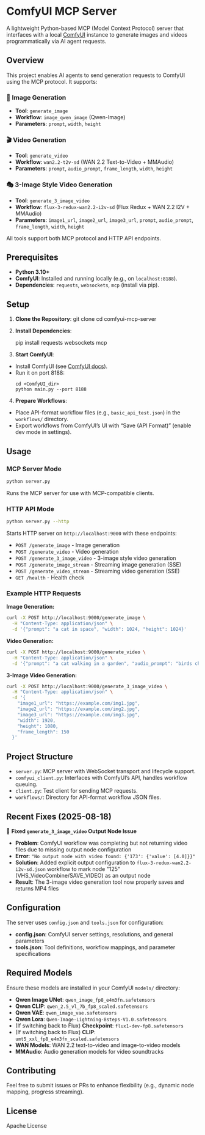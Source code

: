 # ComfyUI MCP Server

A lightweight Python-based MCP (Model Context Protocol) server that interfaces with a local [ComfyUI](https://github.com/comfyanonymous/ComfyUI) instance to generate images and videos programmatically via AI agent requests.

## Overview

This project enables AI agents to send generation requests to ComfyUI using the MCP protocol. It supports:

### 🎨 Image Generation
- **Tool**: `generate_image`
- **Workflow**: `image_qwen_image` (Qwen-Image)
- **Parameters**: `prompt`, `width`, `height`

### 🎬 Video Generation  
- **Tool**: `generate_video`
- **Workflow**: `wan2.2-t2v-sd` (WAN 2.2 Text-to-Video + MMAudio)
- **Parameters**: `prompt`, `audio_prompt`, `frame_length`, `width`, `height`

### 🎭 3-Image Style Video Generation
- **Tool**: `generate_3_image_video`
- **Workflow**: `flux-3-redux-wan2.2-i2v-sd` (Flux Redux + WAN 2.2 I2V + MMAudio)
- **Parameters**: `image1_url`, `image2_url`, `image3_url`, `prompt`, `audio_prompt`, `frame_length`, `width`, `height`

All tools support both MCP protocol and HTTP API endpoints.

## Prerequisites

- **Python 3.10+**
- **ComfyUI**: Installed and running locally (e.g., on `localhost:8188`).
- **Dependencies**: `requests`, `websockets`, `mcp` (install via pip).

## Setup

1. **Clone the Repository**:
   git clone <your-repo-url>
   cd comfyui-mcp-server

2. **Install Dependencies**:

   pip install requests websockets mcp


3. **Start ComfyUI**:
- Install ComfyUI (see [ComfyUI docs](https://github.com/comfyanonymous/ComfyUI)).
- Run it on port 8188:
  ```
  cd <ComfyUI_dir>
  python main.py --port 8188
  ```

4. **Prepare Workflows**:
- Place API-format workflow files (e.g., `basic_api_test.json`) in the `workflows/` directory.
- Export workflows from ComfyUI’s UI with “Save (API Format)” (enable dev mode in settings).

## Usage

### MCP Server Mode
```bash
python server.py
```
Runs the MCP server for use with MCP-compatible clients.

### HTTP API Mode  
```bash
python server.py --http
```
Starts HTTP server on `http://localhost:9000` with these endpoints:

- `POST /generate_image` - Image generation
- `POST /generate_video` - Video generation  
- `POST /generate_3_image_video` - 3-image style video generation
- `POST /generate_image_stream` - Streaming image generation (SSE)
- `POST /generate_video_stream` - Streaming video generation (SSE)
- `GET /health` - Health check

### Example HTTP Requests

**Image Generation:**
```bash
curl -X POST http://localhost:9000/generate_image \
  -H "Content-Type: application/json" \
  -d '{"prompt": "a cat in space", "width": 1024, "height": 1024}'
```

**Video Generation:**
```bash
curl -X POST http://localhost:9000/generate_video \
  -H "Content-Type: application/json" \
  -d '{"prompt": "a cat walking in a garden", "audio_prompt": "birds chirping"}'
```

**3-Image Video Generation:**
```bash
curl -X POST http://localhost:9000/generate_3_image_video \
  -H "Content-Type: application/json" \
  -d '{
    "image1_url": "https://example.com/img1.jpg",
    "image2_url": "https://example.com/img2.jpg", 
    "image3_url": "https://example.com/img3.jpg",
    "width": 1920,
    "height": 1080,
    "frame_length": 150
  }'
```

## Project Structure

- `server.py`: MCP server with WebSocket transport and lifecycle support.
- `comfyui_client.py`: Interfaces with ComfyUI’s API, handles workflow queuing.
- `client.py`: Test client for sending MCP requests.
- `workflows/`: Directory for API-format workflow JSON files.

## Recent Fixes (2025-08-18)

🔧 **Fixed `generate_3_image_video` Output Node Issue**
- **Problem**: ComfyUI workflow was completing but not returning video files due to missing output node configuration
- **Error**: `"No output node with video found: {'173': {'value': [4.0]}}"`
- **Solution**: Added explicit output configuration to `flux-3-redux-wan2.2-i2v-sd.json` workflow to mark node "125" (VHS_VideoCombine/SAVE_VIDEO) as an output node
- **Result**: The 3-image video generation tool now properly saves and returns MP4 files

## Configuration

The server uses `config.json` and `tools.json` for configuration:
- **config.json**: ComfyUI server settings, resolutions, and general parameters
- **tools.json**: Tool definitions, workflow mappings, and parameter specifications

## Required Models

Ensure these models are installed in your ComfyUI `models/` directory:
- **Qwen Image UNet**: `qwen_image_fp8_e4m3fn.safetensors`
- **Qwen CLIP**: `qwen_2.5_vl_7b_fp8_scaled.safetensors`
- **Qwen VAE**: `qwen_image_vae.safetensors`
- **Qwen Lora**: `Qwen-Image-Lightning-8steps-V1.0.safetensors`
- (If switching back to Flux) **Checkpoint**: `flux1-dev-fp8.safetensors`
- (If switching back to Flux) **CLIP**: `umt5_xxl_fp8_e4m3fn_scaled.safetensors`
- **WAN Models**: WAN 2.2 text-to-video and image-to-video models
- **MMAudio**: Audio generation models for video soundtracks

## Contributing

Feel free to submit issues or PRs to enhance flexibility (e.g., dynamic node mapping, progress streaming).

## License

Apache License

